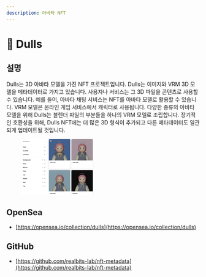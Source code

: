 ```yaml
---
description: 아바타 NFT
---
```


# 🎎 Dulls

## **설명**

Dulls는 3D 아바타 모델을 가진 NFT 프로젝트입니다. Dulls는 이미지와 VRM 3D 모델을 메타데이터로 가지고 있습니다. 사용자나 서비스는 그 3D 파일을 콘텐츠로 사용할 수 있습니다. 예를 들어, 아바타 채팅 서비스는 NFT를 아바타 모델로 활용할 수 있습니다. VRM 모델은 온라인 게임 서비스에서 캐릭터로 사용됩니다. 다양한 종류의 아바타 모델을 위해 Dulls는 블렌더 파일의 부분들을 하나의 VRM 모델로 조립합니다. 장기적인 호환성을 위해, Dulls NFT에는 더 많은 3D 형식이 추가되고 다른 메타데이터도 일관되게 업데이트될 것입니다.

<figure><img src="../.gitbook/assets/image (3).png" alt="" width="188"><figcaption></figcaption></figure>

## **OpenSea**

* [https://opensea.io/collection/dulls](https://opensea.io/collection/dulls)

## **GitHub**

* [https://github.com/realbits-lab/nft-metadata](https://github.com/realbits-lab/nft-metadata)